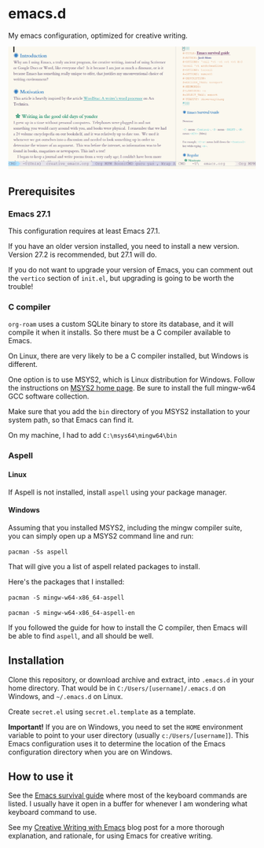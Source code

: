# emacs.d
My emacs configuration, optimized for creative writing.

![](https://github.com/jacmoe/emacs.d/blob/master/emacsd.png)

## Prerequisites ##

### Emacs 27.1

This configuration requires at least Emacs 27.1.

If you have an older version installed, you need to install a new version. Version 27.2 is recommended, but 27.1 will do.

If you do not want to upgrade your version of Emacs, you can comment out the `vertico` section of `init.el`, but upgrading is going to be worth the trouble!

### C compiler

`org-roam` uses a custom SQLite binary to store its database, and it will compile it when it installs. So there must be a C compiler available to Emacs.

On Linux, there are very likely to be a C compiler installed, but Windows is different.

One option is to use MSYS2, which is Linux distribution for Windows. Follow the instructions on [MSYS2 home page](https://www.msys2.org/). Be sure to install the full mingw-w64 GCC software collection.

Make sure that you add the `bin` directory of you MSYS2 installation to your system path, so that Emacs can find it.

On my machine, I had to add `C:\msys64\mingw64\bin`

### Aspell

#### Linux

If Aspell is not installed, install `aspell` using your package manager.

#### Windows

Assuming that you installed MSYS2, including the mingw compiler suite, you can simply open up a MSYS2 command line and run:

`pacman -Ss aspell`

That will give you a list of aspell related packages to install.

Here's the packages that I installed:

`pacman -S mingw-w64-x86_64-aspell`

`pacman -S mingw-w64-x86_64-aspell-en`

If you followed the guide for how to install the C compiler, then Emacs will be able to find `aspell`, and all should be well.


## Installation ##

Clone this repository, or download archive and extract, into `.emacs.d` in your home directory. That would be in `C:/Users/[username]/.emacs.d` on Windows, and `~/.emacs.d` on Linux.

Create `secret.el` using `secret.el.template` as a template.

**Important!**
If you are on Windows, you need to set the `HOME` environment variable to point to your user directory (usually `c:/Users/[username]`). This Emacs configuration uses it to determine the location of the Emacs configuration directory when you are on Windows.


## How to use it ##

See the [Emacs survival guide](emacs.md) where most of the keyboard commands are listed. I usually have it open in a buffer for whenever I am wondering what keyboard command to use.

See my [Creative Writing with Emacs](https://jacmoes.wordpress.com/2019/09/24/creative-writing-with-emacs/) blog post for a more thorough explanation, and rationale, for using Emacs for creative writing.
